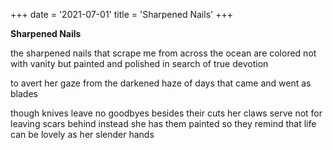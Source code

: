 +++
date = '2021-07-01'
title = 'Sharpened Nails'
+++

**Sharpened Nails**

the sharpened nails 
that scrape me from across the ocean
are colored not with vanity
but painted and polished in search of true devotion

to avert her gaze 
from the darkened haze
of days that came and went as blades

though knives leave no goodbyes besides their cuts
her claws serve not for leaving scars behind
instead she has them painted so they remind
that life can be lovely as her slender hands